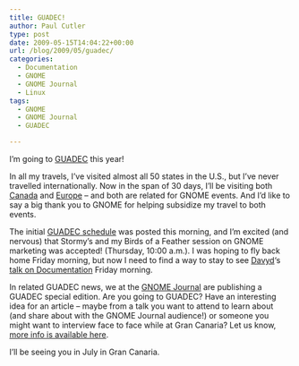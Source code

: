 ```yaml
---
title: GUADEC!
author: Paul Cutler
type: post
date: 2009-05-15T14:04:22+00:00
url: /blog/2009/05/guadec/
categories:
  - Documentation
  - GNOME
  - GNOME Journal
  - Linux
tags:
  - GNOME
  - GNOME Journal
  - GUADEC

---
```

I&#8217;m going to [GUADEC][1] this year!

In all my travels, I&#8217;ve visited almost all 50 states in the U.S., but I&#8217;ve never travelled internationally. Now in the span of 30 days, I&#8217;ll be visiting both [Canada][2] and [Europe][1] &#8211; and both are related for GNOME events. And I&#8217;d like to say a big thank you to GNOME for helping subsidize my travel to both events.

The initial [GUADEC schedule][3] was posted this morning, and I&#8217;m excited (and nervous) that Stormy&#8217;s and my Birds of a Feather session on GNOME marketing was accepted! (Thursday, 10:00 a.m.). I was hoping to fly back home Friday morning, but now I need to find a way to stay to see [Davyd][4]&#8216;s [talk on Documentation][5] Friday morning.

In related GUADEC news, we at the [GNOME Journal][6] are publishing a GUADEC special edition. Are you going to GUADEC? Have an interesting idea for an article &#8211; maybe from a talk you want to attend to learn about (and share about with the GNOME Journal audience!) or someone you might want to interview face to face while at Gran Canaria? Let us know, [more info is available here][7].

I&#8217;ll be seeing you in July in Gran Canaria.

 [1]: http://www.grancanariadesktopsummit.org/
 [2]: http://www.writingopensource.com/
 [3]: http://www.gnome.org/~behdad/guadec/2009/schedule/
 [4]: http://www.gnome.org/~behdad/guadec/2009/schedule/docs-bof.bio.html
 [5]: http://www.gnome.org/~behdad/guadec/2009/schedule/docs-bof.abs.html
 [6]: http://www.gnomejournal.org
 [7]: http://mail.gnome.org/archives/gnome-journal-list/2009-May/msg00019.html